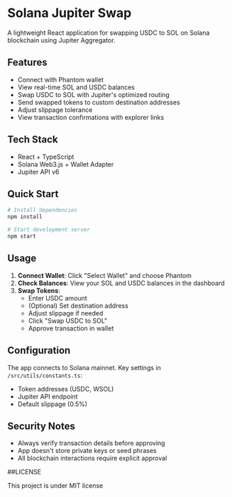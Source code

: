 # Solana Jupiter Swap

A lightweight React application for swapping USDC to SOL on Solana blockchain using Jupiter Aggregator.

## Features

- Connect with Phantom wallet
- View real-time SOL and USDC balances
- Swap USDC to SOL with Jupiter's optimized routing
- Send swapped tokens to custom destination addresses
- Adjust slippage tolerance
- View transaction confirmations with explorer links

## Tech Stack

- React + TypeScript
- Solana Web3.js + Wallet Adapter
- Jupiter API v6

## Quick Start

```bash
# Install dependencies
npm install

# Start development server
npm start
```

## Usage

1. **Connect Wallet**: Click "Select Wallet" and choose Phantom
2. **Check Balances**: View your SOL and USDC balances in the dashboard
3. **Swap Tokens**:
   - Enter USDC amount
   - (Optional) Set destination address
   - Adjust slippage if needed
   - Click "Swap USDC to SOL"
   - Approve transaction in wallet

## Configuration

The app connects to Solana mainnet. Key settings in `/src/utils/constants.ts`:
- Token addresses (USDC, WSOL)
- Jupiter API endpoint
- Default slippage (0.5%)

## Security Notes

- Always verify transaction details before approving
- App doesn't store private keys or seed phrases
- All blockchain interactions require explicit approval

##LICENSE

This project is under MIT license

